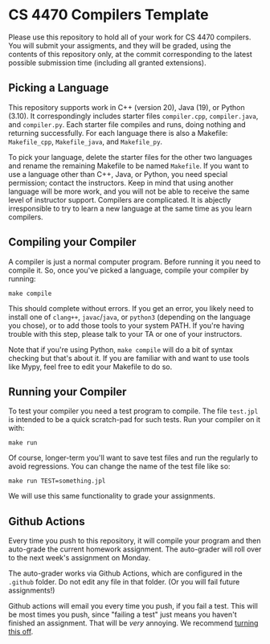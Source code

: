 CS 4470 Compilers Template
==========================

Please use this repository to hold all of your work for CS 4470
compilers. You will submit your assigments, and they will be graded,
using the contents of this repository only, at the commit
corresponding to the latest possible submission time (including
all granted extensions).

Picking a Language
------------------

This repository supports work in C++ (version 20), Java (19), or
Python (3.10). It correspondingly includes starter files
`compiler.cpp`, `compiler.java`, and `compiler.py`. Each starter file
compiles and runs, doing nothing and returning successfully. For each
language there is also a Makefile: `Makefile_cpp`, `Makefile_java`,
and `Makefile_py`.

To pick your language, delete the starter files for the other two
languages and rename the remaining Makefile to be named `Makefile`. If
you want to use a language other than C++, Java, or Python, you need
special permission; contact the instructors. Keep in mind that using
another language will be more work, and you will not be able to
receive the same level of instructor support. Compilers are
complicated. It is abjectly irresponsible to try to learn a new
language at the same time as you learn compilers.

Compiling your Compiler
-----------------------

A compiler is just a normal computer program. Before running it you
need to compile it. So, once you've picked a language, compile your
compiler by running:

    make compile

This should complete without errors. If you get an error, you likely
need to install one of `clang++`, `javac`/`java`, or `python3`
(depending on the language you chose), or to add those tools to your
system PATH. If you're having trouble with this step, please talk
to your TA or one of your instructors.

Note that if you're using Python, `make compile` will do a bit of
syntax checking but that's about it. If you are familiar with and want
to use tools like Mypy, feel free to edit your Makefile to do so.

Running your Compiler
---------------------

To test your compiler you need a test program to compile. The file
`test.jpl` is intended to be a quick scratch-pad for such tests. Run
your compiler on it with:

    make run

Of course, longer-term you'll want to save test files and run the
regularly to avoid regressions. You can change the name of the test
file like so:

    make run TEST=something.jpl

We will use this same functionality to grade your assignments.

Github Actions
--------------

Every time you push to this repository, it will compile your program
and then auto-grade the current homework assignment. The auto-grader
will roll over to the next week's assignment on Monday.

The auto-grader works via Github Actions, which are configured in the
`.github` folder. Do not edit any file in that folder. (Or you will
fail future assignments!)

Github actions will email you every time you push, if you fail a test.
This will be most times you push, since "failing a test" just means
you haven't finished an assignment. That will be _very_ annoying. We recommend
[turning this off][notification].

[notification]: https://docs.github.com/en/account-and-profile/managing-subscriptions-and-notifications-on-github/setting-up-notifications/about-notifications
